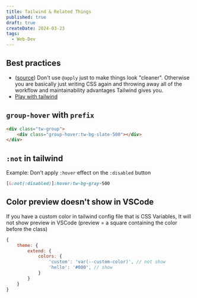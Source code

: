 ```yaml
---
title: Tailwind & Related Things
published: true
draft: true
createDate: 2024-03-23
tags:
  - Web-Dev
---
```

## Best practices
- ([source](https://tailwindcss.com/docs/reusing-styles#avoiding-premature-abstraction)) Don't use `@apply` just to make things look "cleaner". Otherwise you are basically just writing CSS again and throwing away all of the workflow and maintainability advantages Tailwind gives you.
- [Play with tailwind](https://arc.net/l/quote/abkcocyk)
## `group-hover` with `prefix`

```html
<div class="tw-group">
	<div class="group-hover:tw-bg-slate-500"></div>
</div>
```
## `:not` in tailwind

Example: Don't apply `:hover` effect on the `:disabled` button

```css
[&:not(:disabled)]:hover:tw-bg-gray-500
```
## Color preview doesn't show in VSCode
If you have a custom color in tailwind config file that is CSS Variables, It will not show preview in VSCode (preview = a square containing the color before the class)

```js
{
	theme: {
		extend: {
			colors: {
				'custom': 'var(--custom-color)', // not show
				'hello': '#000', // show
			}
		}
	}
}
```
